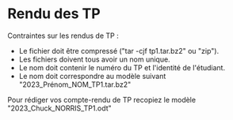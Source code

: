 # Rendu des TP

Contraintes sur les rendus de TP :

* Le fichier doit être compressé ("tar -cjf tp1.tar.bz2" ou "zip").
* Les fichiers doivent tous avoir un nom unique.
* Le nom  doit contenir le numéro du TP et l'identité de l'étudiant.
* Le nom doit correspondre au modèle suivant "2023_Prénom_NOM_TP1.tar.bz2"

Pour rédiger vos compte-rendu de TP recopiez le modèle "2023_Chuck_NORRIS_TP1.odt"
